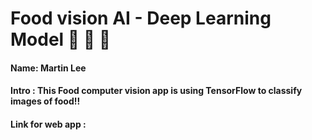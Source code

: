 # Food vision AI - Deep Learning Model 🍺 🍭 🍩



#### Name: Martin Lee
#### Intro : This Food computer vision app is using TensorFlow to classify images of food!! 
#### Link for web app : 

